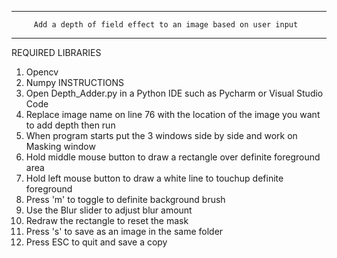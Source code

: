 --------------------------------------------------------------------------------
         Add a depth of field effect to an image based on user input
--------------------------------------------------------------------------------
REQUIRED LIBRARIES
1. Opencv
2. Numpy
INSTRUCTIONS
1. Open Depth_Adder.py in a Python IDE such as Pycharm or Visual Studio Code
2. Replace image name on line 76 with the location of the image you want to add depth then run
3. When program starts put the 3 windows side by side and work on Masking window
4. Hold middle mouse button to draw a rectangle over definite foreground area
5. Hold left mouse button to draw a white line to touchup definite foreground
6. Press 'm' to toggle to definite background brush
7. Use the Blur slider to adjust blur amount
8. Redraw the rectangle to reset the mask
9. Press 's' to save as an image in the same folder
10. Press ESC to quit and save a copy
